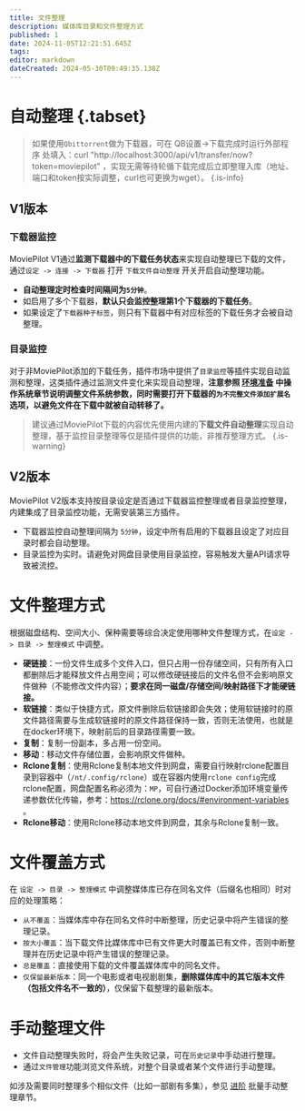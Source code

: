 ```yaml
---
title: 文件整理
description: 媒体库目录和文件整理方式
published: 1
date: 2024-11-05T12:21:51.645Z
tags: 
editor: markdown
dateCreated: 2024-05-30T09:49:35.138Z
---
```


# 自动整理 {.tabset}



> 如果使用`Qbittorrent`做为下载器，可在 QB设置->下载完成时运行外部程序 处填入：curl "http://localhost:3000/api/v1/transfer/now?token=moviepilot" ，实现无需等待轮循下载完成后立即整理入库（地址、端口和token按实际调整，curl也可更换为wget）。
{.is-info}


## V1版本

### 下载器监控
MoviePilot V1通过**监测下载器中的下载任务状态**来实现自动整理已下载的文件，通过`设定 -> 连接 -> 下载器` 打开 `下载文件自动整理` 开关开启自动整理功能。
- **自动整理定时检查时间隔间为`5分钟`**。
- 如启用了多个下载器，**默认只会监控整理第1个下载器的下载任务**。
- 如果设定了`下载器种子标签`，则只有下载器中有对应标签的下载任务才会被自动整理。

### 目录监控
对于非MoviePilot添加的下载任务，插件市场中提供了`目录监控`等插件实现自动监测和整理，这类插件通过监测文件变化来实现自动整理，**注意参照 [环境准备](/ready) 中操作系统章节说明调整文件系统参数，同时需要打开下载器的`为不完整文件添加扩展名`选项，以避免文件在下载中就被自动转移了。**

> 建议通过MoviePilot下载的内容优先使用内建的**下载文件自动整理**实现自动整理，基于监控目录整理等仅是插件提供的功能，非推荐整理方式。
{.is-warning}

## V2版本
MoviePilot V2版本支持按目录设定是否通过下载器监控整理或者目录监控整理，内建集成了目录监控功能，无需安装第三方插件。
- 下载器监控自动整理间隔为 `5分钟`，设定中所有启用的下载器且设定了对应目录时都会自动整理。
- 目录监控为实时。请避免对网盘目录使用目录监控，容易触发大量API请求导致被流控。



# 文件整理方式

根据磁盘结构、空间大小、保种需要等综合决定使用哪种文件整理方式，在`设定 -> 目录 -> 整理模式` 中调整。

- **硬链接**：一份文件生成多个文件入口，但只占用一份存储空间，只有所有入口都删除后才能释放文件占用空间；可以修改硬链接后的文件名但不会影响原文件做种（不能修改文件内容）；**要求在同一磁盘/存储空间/映射路径下才能硬链接。**
- **软链接**：类似于快捷方式，原文件删除后软链接即会失效；使用软链接时的原文件路径需要与生成软链接时的原文件路径保持一致，否则无法使用，也就是在docker环境下，映射前后的目录路径需要一致。
- **复制**：复制一份副本，多占用一份空间。
- **移动**：移动文件存储位置，会影响原文件做种。
- **Rclone复制**：使用Rclone复制本地文件到网盘，需要自行映射rclone配置目录到容器中（`/nt/.config/rclone`）或在容器内使用`rclone config`完成rclone配置，网盘配置名称必须为：`MP`，可自行通过Docker添加环境变量传递参数优化传输，参考：https://rclone.org/docs/#environment-variables 。
- **Rclone移动**：使用Rclone移动本地文件到网盘，其余与Rclone复制一致。


# 文件覆盖方式

在 `设定 -> 目录 -> 整理模式` 中调整媒体库已存在同名文件（后缀名也相同）时对应的处理策略：

- `从不覆盖`：当媒体库中存在同名文件时中断整理，历史记录中将产生错误的整理记录。
- `按大小覆盖`：当下载文件比媒体库中已有文件更大时覆盖已有文件，否则中断整理并在历史记录中将产生错误的整理记录。
- `总是覆盖`：直接使用下载的文件覆盖媒体库中的同名文件。
- `仅保留最新版本`：同一个电影或者电视剧剧集，**删除媒体库中的其它版本文件（包括文件名不一致的）**，仅保留下载整理的最新版本。

# 手动整理文件

- 文件自动整理失败时，将会产生失败记录，可在`历史记录`中手动进行整理。
- 通过`文件管理`功能浏览文件系统，对整个目录或者某个文件进行手动整理。

如涉及需要同时整理多个相似文件（比如一部剧有多集），参见 [进阶](/advanced) 批量手动整理章节。
